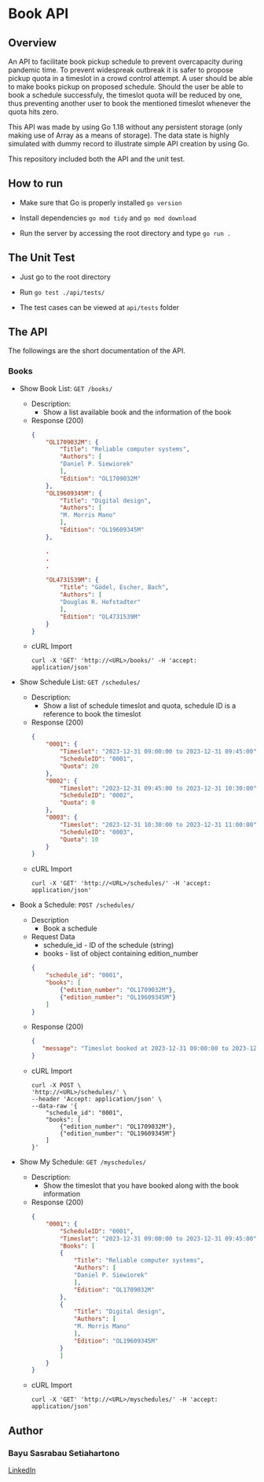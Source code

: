 # Book API

## Overview

An API to facilitate book pickup schedule to prevent overcapacity during pandemic time. To prevent widespreak outbreak it is safer to propose pickup quota in a timeslot in a crowd control attempt. A user should be able to make books pickup on proposed schedule. Should the user be able to book a schedule successfuly, the timeslot quota will be reduced by one, thus preventing another user to book the mentioned timeslot whenever the quota hits zero.


This API was made by using Go 1.18 without any persistent storage (only making use of Array as a means of storage). The data state is highly simulated with dummy record to illustrate simple API creation by using Go.

This repository included both the API and the unit test.

## How to run

- Make sure that Go is properly installed `go version`

- Install dependencies `go mod tidy` and `go mod download`

- Run the server by accessing the root directory and type `go run .`

## The Unit Test

- Just go to the root directory

- Run `go test ./api/tests/`

- The test cases can be viewed at `api/tests` folder

## The API

The followings are the short documentation of the API.

### Books

- Show Book List: `GET /books/`
    - Description:
        - Show a list available book and the information of the book
    - Response (200)  
        ```json
        {
            "OL1709032M": {
                "Title": "Reliable computer systems",
                "Authors": [
                "Daniel P. Siewiorek"
                ],
                "Edition": "OL1709032M"
            },
            "OL19609345M": {
                "Title": "Digital design",
                "Authors": [
                "M. Morris Mano"
                ],
                "Edition": "OL19609345M"
            },

            .
            .
            .

            "OL4731539M": {
                "Title": "Gödel, Escher, Bach",
                "Authors": [
                "Douglas R. Hofstadter"
                ],
                "Edition": "OL4731539M"
            }
        }
        ```
    - cURL Import
        ```cURL
        curl -X 'GET' 'http://<URL>/books/' -H 'accept: application/json'
        ```

- Show Schedule List: `GET /schedules/`
    - Description:
        - Show a list of schedule timeslot and quota, schedule ID is a reference to book the timeslot
    - Response (200)  
        ```json
        {
            "0001": {
                "Timeslot": "2023-12-31 09:00:00 to 2023-12-31 09:45:00",
                "ScheduleID": "0001",
                "Quota": 20
            },
            "0002": {
                "Timeslot": "2023-12-31 09:45:00 to 2023-12-31 10:30:00",
                "ScheduleID": "0002",
                "Quota": 0
            },
            "0003": {
                "Timeslot": "2023-12-31 10:30:00 to 2023-12-31 11:00:00",
                "ScheduleID": "0003",
                "Quota": 10
            }
        }
        ```
    - cURL Import
        ```cURL
        curl -X 'GET' 'http://<URL>/schedules/' -H 'accept: application/json'
        ```

- Book a Schedule: `POST /schedules/`
    - Description
        - Book a schedule
    - Request Data
        - schedule_id - ID of the schedule (string)
        - books - list of object containing edition_number
        ```json
        {
            "schedule_id": "0001",
            "books": [
                {"edition_number": "OL1709032M"},
                {"edition_number": "OL19609345M"}
            ]
        }
        ```
    - Response (200)  
        ```json
        {
           "message": "Timeslot booked at 2023-12-31 09:00:00 to 2023-12-31 09:45:00"
        }
        ```
    - cURL Import
        ```cURL
        curl -X POST \
        'http://<URL>/schedules/' \
        --header 'Accept: application/json' \
        --data-raw '{
            "schedule_id": "0001",
            "books": [
                {"edition_number": "OL1709032M"},
                {"edition_number": "OL19609345M"}
            ]
        }'
        ```

- Show My Schedule: `GET /myschedules/`
    - Description:
        - Show the timeslot that you have booked along with the book information
    - Response (200)  
        ```json
        {
            "0001": {
                "ScheduleID": "0001",
                "Timeslot": "2023-12-31 09:00:00 to 2023-12-31 09:45:00",
                "Books": [
                {
                    "Title": "Reliable computer systems",
                    "Authors": [
                    "Daniel P. Siewiorek"
                    ],
                    "Edition": "OL1709032M"
                },
                {
                    "Title": "Digital design",
                    "Authors": [
                    "M. Morris Mano"
                    ],
                    "Edition": "OL19609345M"
                }
                ]
            }
        }
        ```
    - cURL Import
        ```cURL
        curl -X 'GET' 'http://<URL>/myschedules/' -H 'accept: application/json'
        ```

## Author

### Bayu Sasrabau Setiahartono

[LinkedIn](https://linkedin.com/in/setiahartono)